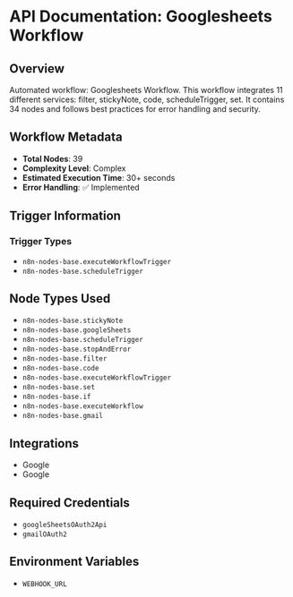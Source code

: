 # API Documentation: Googlesheets Workflow

## Overview
Automated workflow: Googlesheets Workflow. This workflow integrates 11 different services: filter, stickyNote, code, scheduleTrigger, set. It contains 34 nodes and follows best practices for error handling and security.

## Workflow Metadata
- **Total Nodes**: 39
- **Complexity Level**: Complex
- **Estimated Execution Time**: 30+ seconds
- **Error Handling**: ✅ Implemented

## Trigger Information
### Trigger Types
- `n8n-nodes-base.executeWorkflowTrigger`
- `n8n-nodes-base.scheduleTrigger`

## Node Types Used
- `n8n-nodes-base.stickyNote`
- `n8n-nodes-base.googleSheets`
- `n8n-nodes-base.scheduleTrigger`
- `n8n-nodes-base.stopAndError`
- `n8n-nodes-base.filter`
- `n8n-nodes-base.code`
- `n8n-nodes-base.executeWorkflowTrigger`
- `n8n-nodes-base.set`
- `n8n-nodes-base.if`
- `n8n-nodes-base.executeWorkflow`
- `n8n-nodes-base.gmail`

## Integrations
- Google
- Google

## Required Credentials
- `googleSheetsOAuth2Api`
- `gmailOAuth2`

## Environment Variables
- `WEBHOOK_URL`
